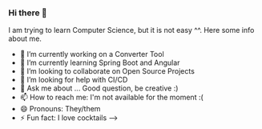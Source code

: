 ### Hi there 👋

I am trying to learn Computer Science, but it is not easy ^^. Here some info about me.

<!--
**my-learning-journey/my-learning-journey** is a ✨ _special_ ✨ repository because its `README.md` (this file) appears on your GitHub profile.

<!--Here are some ideas to get you started:-->

- 🔭 I’m currently working on a Converter Tool
- 🌱 I’m currently learning Spring Boot and Angular
- 👯 I’m looking to collaborate on Open Source Projects
- 🤔 I’m looking for help with CI/CD
- 💬 Ask me about ... Good question, be creative :)
- 📫 How to reach me: I'm not available for the moment :(
- 😄 Pronouns: They/them
- ⚡ Fun fact: I love cocktails
-->
